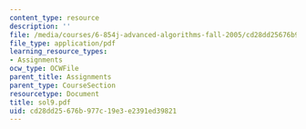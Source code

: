 ```yaml
---
content_type: resource
description: ''
file: /media/courses/6-854j-advanced-algorithms-fall-2005/cd28dd25676b977c19e3e2391ed39821_sol9.pdf
file_type: application/pdf
learning_resource_types:
- Assignments
ocw_type: OCWFile
parent_title: Assignments
parent_type: CourseSection
resourcetype: Document
title: sol9.pdf
uid: cd28dd25-676b-977c-19e3-e2391ed39821
---
```

